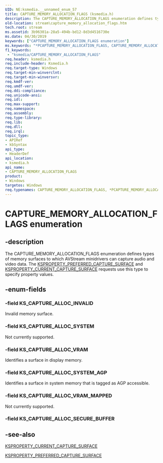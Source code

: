 ```yaml
---
UID: NE:ksmedia.__unnamed_enum_57
title: CAPTURE_MEMORY_ALLOCATION_FLAGS (ksmedia.h)
description: The CAPTURE_MEMORY_ALLOCATION_FLAGS enumeration defines types of memory surfaces to which AVStream minidrivers can capture audio and video data.
old-location: stream\capture_memory_allocation_flags.htm
tech.root: stream
ms.assetid: 3b96301a-28a5-494b-bd12-8d3d4516730e
ms.date: 04/30/2019
keywords: ["CAPTURE_MEMORY_ALLOCATION_FLAGS enumeration"]
ms.keywords: "*PCAPTURE_MEMORY_ALLOCATION_FLAGS, CAPTURE_MEMORY_ALLOCATION_FLAGS, CAPTURE_MEMORY_ALLOCATION_FLAGS enumeration [Streaming Media Devices], KS_CAPTURE_ALLOC_INVALID, KS_CAPTURE_ALLOC_SYSTEM, KS_CAPTURE_ALLOC_SYSTEM_AGP, KS_CAPTURE_ALLOC_VRAM, KS_CAPTURE_ALLOC_VRAM_MAPPED, PCAPTURE_MEMORY_ALLOCATION_FLAGS, PCAPTURE_MEMORY_ALLOCATION_FLAGS enumeration pointer [Streaming Media Devices], avstruct_2c1411b2-f4a6-44f9-ba68-63f2f5654105.xml, ksmedia/CAPTURE_MEMORY_ALLOCATION_FLAGS, ksmedia/KS_CAPTURE_ALLOC_INVALID, ksmedia/KS_CAPTURE_ALLOC_SYSTEM, ksmedia/KS_CAPTURE_ALLOC_SYSTEM_AGP, ksmedia/KS_CAPTURE_ALLOC_VRAM, ksmedia/KS_CAPTURE_ALLOC_VRAM_MAPPED, ksmedia/PCAPTURE_MEMORY_ALLOCATION_FLAGS, stream.capture_memory_allocation_flags"
f1_keywords:
 - "ksmedia/CAPTURE_MEMORY_ALLOCATION_FLAGS"
req.header: ksmedia.h
req.include-header: Ksmedia.h
req.target-type: Windows
req.target-min-winverclnt: 
req.target-min-winversvr: 
req.kmdf-ver: 
req.umdf-ver: 
req.ddi-compliance: 
req.unicode-ansi: 
req.idl: 
req.max-support: 
req.namespace: 
req.assembly: 
req.type-library: 
req.lib: 
req.dll: 
req.irql: 
topic_type:
- APIRef
- kbSyntax
api_type:
- HeaderDef
api_location:
- ksmedia.h
api_name:
- CAPTURE_MEMORY_ALLOCATION_FLAGS
product:
- Windows
targetos: Windows
req.typenames: CAPTURE_MEMORY_ALLOCATION_FLAGS, *PCAPTURE_MEMORY_ALLOCATION_FLAGS
---
```


# CAPTURE_MEMORY_ALLOCATION_FLAGS enumeration


## -description


The CAPTURE_MEMORY_ALLOCATION_FLAGS enumeration defines types of memory surfaces to which AVStream minidrivers can capture audio and video data. The <a href="https://docs.microsoft.com/windows-hardware/drivers/stream/ksproperty-preferred-capture-surface">KSPROPERTY_PREFERRED_CAPTURE_SURFACE</a> and <a href="https://docs.microsoft.com/windows-hardware/drivers/stream/ksproperty-current-capture-surface">KSPROPERTY_CURRENT_CAPTURE_SURFACE</a> requests use this type to specify property values.


## -enum-fields




### -field KS_CAPTURE_ALLOC_INVALID

Invalid memory surface.


### -field KS_CAPTURE_ALLOC_SYSTEM

Not currently supported. 


### -field KS_CAPTURE_ALLOC_VRAM

Identifies a surface in display memory.


### -field KS_CAPTURE_ALLOC_SYSTEM_AGP

Identifies a surface in system memory that is tagged as AGP accessible. 


### -field KS_CAPTURE_ALLOC_VRAM_MAPPED

Not currently supported.  


### -field KS_CAPTURE_ALLOC_SECURE_BUFFER




## -see-also




<a href="https://docs.microsoft.com/windows-hardware/drivers/stream/ksproperty-current-capture-surface">KSPROPERTY_CURRENT_CAPTURE_SURFACE</a>



<a href="https://docs.microsoft.com/windows-hardware/drivers/stream/ksproperty-preferred-capture-surface">KSPROPERTY_PREFERRED_CAPTURE_SURFACE</a>
 

 

